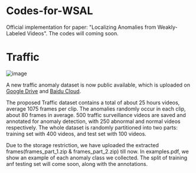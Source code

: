 # Codes-for-WSAL
Official implementation for paper: "Localizing Anomalies from Weakly-Labeled Videos".
The codes will coming soon.


# Traffic 
![image](./examples.png)

A new traffic anomaly dataset is now public available, which is uploaded on [Google Drive](https://drive.google.com/open?id=1cofMJGglil4vddrq_unuy7EEhthMYtuq) and [Baidu Cloud]().

The proposed Traffic dataset contains a total of about 25 hours videos, average 1075 frames per clip. The anomalies randomly occur in each clip, about 80 frames in average. 500 traffic surveillance videos are saved and annotated for anomaly detection, with 250 abnormal and normal videos respectively. The whole dataset is randomly partitioned into two parts: training set with 400 videos, and test set with 100 videos.

Due to the storage restriction, we have uploaded the extracted frames(frames_part_1.zip & frames_part_2.zip) till now. In examples.pdf, we show an example of each anomaly class we collected. The split of training anf testing set will come soon, along with the annotations.
